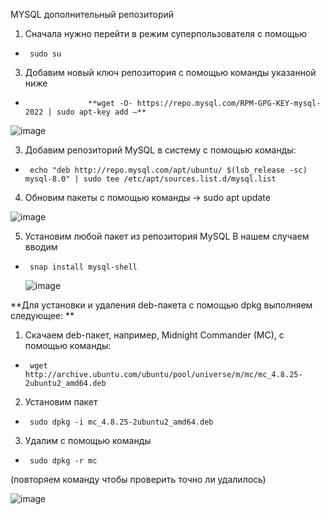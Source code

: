 MYSQL дополнительный репозиторий
1)	Сначала нужно перейти в режим суперпользователя с помощью
   *      sudo su
   
3)	Добавим новый ключ репозитория с помощью команды указанной ниже
 *  			     **wget -O- https://repo.mysql.com/RPM-GPG-KEY-mysql-2022 | sudo apt-key add –**

![image](https://github.com/user-attachments/assets/cb50f19c-dd58-47f7-97eb-e895faac072c)

3)	 Добавим репозиторий MySQL в систему с помощью команды:
*      echo "deb http://repo.mysql.com/apt/ubuntu/ $(lsb_release -sc) mysql-8.0" | sudo tee /etc/apt/sources.list.d/mysql.list

4)	Обновим пакеты с помощью команды -> sudo apt update

   ![image](https://github.com/user-attachments/assets/b4e56e3b-a759-4fdc-a68f-b8cb2dd774d7)

5)	Установим любой пакет из репозитория MySQL
В нашем случаем вводим
*      snap install mysql-shell

   ![image](https://github.com/user-attachments/assets/b46f41d1-a83f-455c-bc0b-23a348d9be69)


**Для установки и удаления deb-пакета с помощью dpkg выполняем следующее: 
**
1)	Скачаем deb-пакет, например, Midnight Commander (MC), с помощью команды:
*      wget http://archive.ubuntu.com/ubuntu/pool/universe/m/mc/mc_4.8.25-2ubuntu2_amd64.deb
2)	Установим пакет
   *      sudo dpkg -i mc_4.8.25-2ubuntu2_amd64.deb
3)	Удалим с помощью команды
   *      sudo dpkg -r mc
(повторяем команду чтобы проверить точно ли удалилось) 

![image](https://github.com/user-attachments/assets/a9e8bd8b-de0a-4cba-93b2-9593031f4433)

